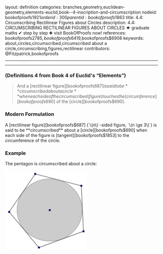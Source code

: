 layout: definition
categories: branches,geometry,euclidean-geometry,elements-euclid,book--4-inscription-and-circumscription
nodeid: bookofproofs$1921
orderid: 300
parentid: bookofproofs$1863
title: 4.4: Circumscribing Rectilinear Figures about Circles
description: 4.4: CIRCUMSCRIBING RECTILINEAR FIGURES ABOUT CIRCLES &#9733; graduate maths &#10004; step by step &#10010; visit BookOfProofs now!
references: bookofproofs$2785,bookofproofs$6419,bookofproofs$6908
keywords: about,circles,circumscribed,circumscribed about a circle,circumscribing,figures,rectilinear
contributors: @Fitzpatrick,bookofproofs

---


---

### (Definitions 4 from Book 4 of Euclid's “Elements”)

> And a [rectilinear figure][bookofproofs$687] is said to be **circumscribed about a circle** when each side of the circumscribed (figure) touches the [circumference][bookofproofs$690] of the [circle][bookofproofs$690].

### Modern Formulation

A [rectilinear figure][bookofproofs$687] (`\(n\)`-sided figure, `\(n \ge 3\)`) is said to be **circumscribed** about a [circle][bookofproofs$690] when each side of the figure is [tangent][bookofproofs$1853] to the circumference of the circle. 

### Example 

The pentagon is circumscribed about a circle:


![circumscribedfigure_2](https://github.com/bookofproofs/bookofproofs.github.io/blob/main/_sources/_assets/images/examples/circumscribedfigure_2.jpg?raw=true)


